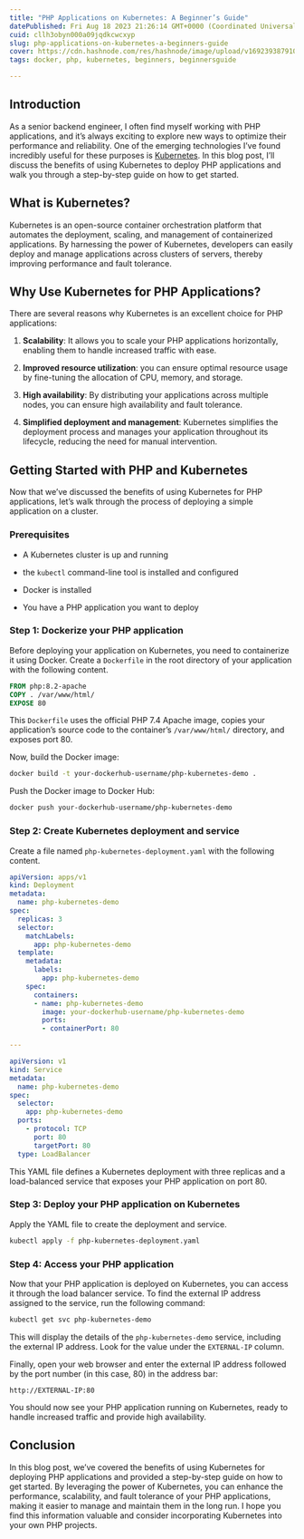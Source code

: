 ```yaml
---
title: "PHP Applications on Kubernetes: A Beginner’s Guide"
datePublished: Fri Aug 18 2023 21:26:14 GMT+0000 (Coordinated Universal Time)
cuid: cllh3obyn000a09jqdkcwcxyp
slug: php-applications-on-kubernetes-a-beginners-guide
cover: https://cdn.hashnode.com/res/hashnode/image/upload/v1692393879104/a1e9bad0-2d8a-4c86-aa15-93390eb36ad9.jpeg
tags: docker, php, kubernetes, beginners, beginnersguide

---
```


## Introduction

As a senior backend engineer, I often find myself working with PHP applications, and it’s always exciting to explore new ways to optimize their performance and reliability. One of the emerging technologies I’ve found incredibly useful for these purposes is [Kubernetes](https://kubernetes.io/). In this blog post, I’ll discuss the benefits of using Kubernetes to deploy PHP applications and walk you through a step-by-step guide on how to get started.

## What is Kubernetes?

Kubernetes is an open-source container orchestration platform that automates the deployment, scaling, and management of containerized applications. By harnessing the power of Kubernetes, developers can easily deploy and manage applications across clusters of servers, thereby improving performance and fault tolerance.

## Why Use Kubernetes for PHP Applications?

There are several reasons why Kubernetes is an excellent choice for PHP applications:

1. **Scalability**: It allows you to scale your PHP applications horizontally, enabling them to handle increased traffic with ease.
    
2. **Improved resource utilization**: you can ensure optimal resource usage by fine-tuning the allocation of CPU, memory, and storage.
    
3. **High availability**: By distributing your applications across multiple nodes, you can ensure high availability and fault tolerance.
    
4. **Simplified deployment and management**: Kubernetes simplifies the deployment process and manages your application throughout its lifecycle, reducing the need for manual intervention.
    

## Getting Started with PHP and Kubernetes

Now that we’ve discussed the benefits of using Kubernetes for PHP applications, let’s walk through the process of deploying a simple application on a cluster.

### Prerequisites

* A Kubernetes cluster is up and running
    
* the `kubectl` command-line tool is installed and configured
    
* Docker is installed
    
* You have a PHP application you want to deploy
    

### Step 1: Dockerize your PHP application

Before deploying your application on Kubernetes, you need to containerize it using Docker. Create a `Dockerfile` in the root directory of your application with the following content.

```dockerfile
FROM php:8.2-apache
COPY . /var/www/html/
EXPOSE 80
```

This `Dockerfile` uses the official PHP 7.4 Apache image, copies your application’s source code to the container’s `/var/www/html/` directory, and exposes port 80.

Now, build the Docker image:

```bash
docker build -t your-dockerhub-username/php-kubernetes-demo .
```

Push the Docker image to Docker Hub:

```bash
docker push your-dockerhub-username/php-kubernetes-demo
```

### Step 2: Create Kubernetes deployment and service

Create a file named `php-kubernetes-deployment.yaml` with the following content.

```yaml
apiVersion: apps/v1
kind: Deployment
metadata:
  name: php-kubernetes-demo
spec:
  replicas: 3
  selector:
    matchLabels:
      app: php-kubernetes-demo
  template:
    metadata:
      labels:
        app: php-kubernetes-demo
    spec:
      containers:
      - name: php-kubernetes-demo
        image: your-dockerhub-username/php-kubernetes-demo
        ports:
        - containerPort: 80

---

apiVersion: v1
kind: Service
metadata:
  name: php-kubernetes-demo
spec:
  selector:
    app: php-kubernetes-demo
  ports:
    - protocol: TCP
      port: 80
      targetPort: 80
  type: LoadBalancer
```

This YAML file defines a Kubernetes deployment with three replicas and a load-balanced service that exposes your PHP application on port 80.

### Step 3: Deploy your PHP application on Kubernetes

Apply the YAML file to create the deployment and service.

```bash
kubectl apply -f php-kubernetes-deployment.yaml
```

### Step 4: Access your PHP application

Now that your PHP application is deployed on Kubernetes, you can access it through the load balancer service. To find the external IP address assigned to the service, run the following command:

```bash
kubectl get svc php-kubernetes-demo
```

This will display the details of the `php-kubernetes-demo` service, including the external IP address. Look for the value under the `EXTERNAL-IP` column.

Finally, open your web browser and enter the external IP address followed by the port number (in this case, 80) in the address bar:

```plaintext
http://EXTERNAL-IP:80
```

You should now see your PHP application running on Kubernetes, ready to handle increased traffic and provide high availability.

## Conclusion

In this blog post, we’ve covered the benefits of using Kubernetes for deploying PHP applications and provided a step-by-step guide on how to get started. By leveraging the power of Kubernetes, you can enhance the performance, scalability, and fault tolerance of your PHP applications, making it easier to manage and maintain them in the long run. I hope you find this information valuable and consider incorporating Kubernetes into your own PHP projects.